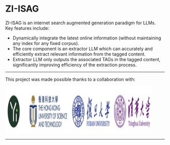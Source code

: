 # ZI-ISAG
 ZI-ISAG is an internet search augmented generation paradigm for LLMs. Key features include:
 - Dynamically integrate the latest online information (without maintaining any index for any fixed corpus).
 - The core component is an extractor LLM which can accurately and efficiently extract relevant information from the tagged content.
 - Extractor LLM only outputs the associated TAGs in the tagged content, significantly improving efficiency of the extraction process.

----------

This project was made possible thanks to a collaboration with:

<img src="https://github.com/Relaxed-System-Lab/ZI-ISAG/blob/main/images/collaboration.jpg" width="466" height="150" alt="hkust_pku">

----------


